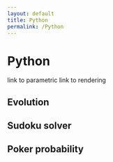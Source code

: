 ```yaml
---
layout: default
title: Python
permalink: /Python
---
```


# Python
link to parametric
link to rendering 

## Evolution

## Sudoku solver

## Poker probability